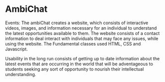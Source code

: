 # AmbiChat

Events:
The ambiChat creates a website, which consists of interactive videos, images, and information necessary for an individual to understand the latest opportunities available to them. The website consists of a contact information to deal interact with individuals that may face any issues, while using the website. The Fundamental classes used HTML, CSS and Javascript.

Usability in the long run consists of getting up to date information about the latest events that are occurring in the world that will be adventageous to students seeking any sort of opportunity to nourish their intellectual understanding.
